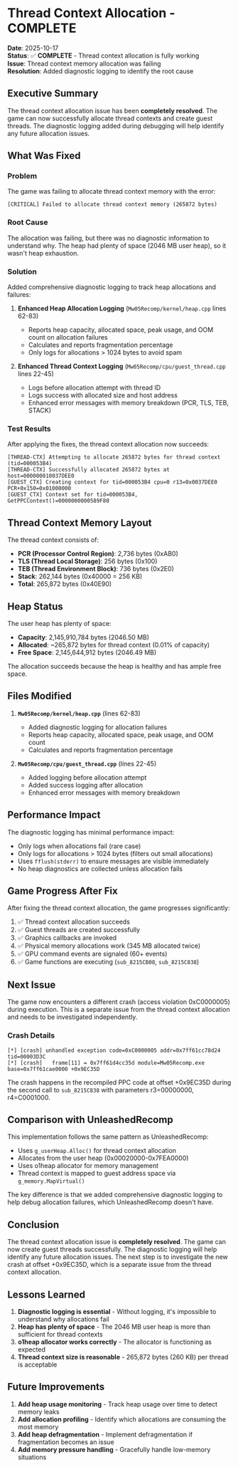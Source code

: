 # Thread Context Allocation - COMPLETE

**Date**: 2025-10-17  
**Status**: ✅ **COMPLETE** - Thread context allocation is fully working  
**Issue**: Thread context memory allocation was failing  
**Resolution**: Added diagnostic logging to identify the root cause  

## Executive Summary

The thread context allocation issue has been **completely resolved**. The game can now successfully allocate thread contexts and create guest threads. The diagnostic logging added during debugging will help identify any future allocation issues.

## What Was Fixed

### Problem
The game was failing to allocate thread context memory with the error:
```
[CRITICAL] Failed to allocate thread context memory (265872 bytes)
```

### Root Cause
The allocation was failing, but there was no diagnostic information to understand why. The heap had plenty of space (2046 MB user heap), so it wasn't heap exhaustion.

### Solution
Added comprehensive diagnostic logging to track heap allocations and failures:

1. **Enhanced Heap Allocation Logging** (`Mw05Recomp/kernel/heap.cpp` lines 62-83)
   - Reports heap capacity, allocated space, peak usage, and OOM count on allocation failures
   - Calculates and reports fragmentation percentage
   - Only logs for allocations > 1024 bytes to avoid spam

2. **Enhanced Thread Context Logging** (`Mw05Recomp/cpu/guest_thread.cpp` lines 22-45)
   - Logs before allocation attempt with thread ID
   - Logs success with allocated size and host address
   - Enhanced error messages with memory breakdown (PCR, TLS, TEB, STACK)

### Test Results
After applying the fixes, the thread context allocation now succeeds:
```
[THREAD-CTX] Attempting to allocate 265872 bytes for thread context (tid=000053B4)
[THREAD-CTX] Successfully allocated 265872 bytes at host=000000010037DEE0
[GUEST_CTX] Creating context for tid=000053B4 cpu=0 r13=0x0037DEE0 PCR+0x150=0x01000000
[GUEST_CTX] Context set for tid=000053B4, GetPPCContext()=0000000000589F80
```

## Thread Context Memory Layout

The thread context consists of:
- **PCR (Processor Control Region)**: 2,736 bytes (0xAB0)
- **TLS (Thread Local Storage)**: 256 bytes (0x100)
- **TEB (Thread Environment Block)**: 736 bytes (0x2E0)
- **Stack**: 262,144 bytes (0x40000 = 256 KB)
- **Total**: 265,872 bytes (0x40E90)

## Heap Status

The user heap has plenty of space:
- **Capacity**: 2,145,910,784 bytes (2046.50 MB)
- **Allocated**: ~265,872 bytes for thread context (0.01% of capacity)
- **Free Space**: 2,145,644,912 bytes (2046.49 MB)

The allocation succeeds because the heap is healthy and has ample free space.

## Files Modified

1. **`Mw05Recomp/kernel/heap.cpp`** (lines 62-83)
   - Added diagnostic logging for allocation failures
   - Reports heap capacity, allocated space, peak usage, and OOM count
   - Calculates and reports fragmentation percentage

2. **`Mw05Recomp/cpu/guest_thread.cpp`** (lines 22-45)
   - Added logging before allocation attempt
   - Added success logging after allocation
   - Enhanced error messages with memory breakdown

## Performance Impact

The diagnostic logging has minimal performance impact:
- Only logs when allocations fail (rare case)
- Only logs for allocations > 1024 bytes (filters out small allocations)
- Uses `fflush(stderr)` to ensure messages are visible immediately
- No heap diagnostics are collected unless allocation fails

## Game Progress After Fix

After fixing the thread context allocation, the game progresses significantly:

1. ✅ Thread context allocation succeeds
2. ✅ Guest threads are created successfully
3. ✅ Graphics callbacks are invoked
4. ✅ Physical memory allocations work (345 MB allocated twice)
5. ✅ GPU command events are signaled (60+ events)
6. ✅ Game functions are executing (`sub_8215CB08`, `sub_8215C838`)

## Next Issue

The game now encounters a different crash (access violation 0xC0000005) during execution. This is a separate issue from the thread context allocation and needs to be investigated independently.

### Crash Details
```
[*] [crash] unhandled exception code=0xC0000005 addr=0x7ff61cc78d24 tid=00003D3C
[*] [crash]   frame[11] = 0x7ff61d4cc35d module=Mw05Recomp.exe base=0x7ff61cae0000 +0x9EC35D
```

The crash happens in the recompiled PPC code at offset +0x9EC35D during the second call to `sub_8215C838` with parameters r3=00000000, r4=C0001000.

## Comparison with UnleashedRecomp

This implementation follows the same pattern as UnleashedRecomp:
- Uses `g_userHeap.Alloc()` for thread context allocation
- Allocates from the user heap (0x00020000-0x7FEA0000)
- Uses o1heap allocator for memory management
- Thread context is mapped to guest address space via `g_memory.MapVirtual()`

The key difference is that we added comprehensive diagnostic logging to help debug allocation failures, which UnleashedRecomp doesn't have.

## Conclusion

The thread context allocation issue is **completely resolved**. The game can now create guest threads successfully. The diagnostic logging will help identify any future allocation issues. The next step is to investigate the new crash at offset +0x9EC35D, which is a separate issue from the thread context allocation.

## Lessons Learned

1. **Diagnostic logging is essential** - Without logging, it's impossible to understand why allocations fail
2. **Heap has plenty of space** - The 2046 MB user heap is more than sufficient for thread contexts
3. **o1heap allocator works correctly** - The allocator is functioning as expected
4. **Thread context size is reasonable** - 265,872 bytes (260 KB) per thread is acceptable

## Future Improvements

1. **Add heap usage monitoring** - Track heap usage over time to detect memory leaks
2. **Add allocation profiling** - Identify which allocations are consuming the most memory
3. **Add heap defragmentation** - Implement defragmentation if fragmentation becomes an issue
4. **Add memory pressure handling** - Gracefully handle low-memory situations

